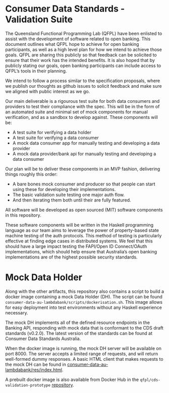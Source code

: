# Consumer Data Standards - Validation Suite

The Queensland Functional Programming Lab (QFPL) have been enlisted to assist
with the development of software related to open banking. This document
outlines what QFPL hope to achieve for open banking participants, as well as a
high level plan for how we intend to achieve those goals. QFPL are sharing
this publicly so that feedback can be solicited to ensure that their work has
the intended benefits. It is also hoped that by publicly stating our goals,
open banking participants can include access to QFPL’s tools in their
planning.

We intend to follow a process similar to the specification proposals, where we
publish our thoughts as github issues to solicit feedback and make sure we
aligned with public interest as we go.

Our main deliverable is a rigourous test suite for both data consumers and
providers to test their compliance with the spec. This will be in the form of
an automated suite and minimal set of mock components for manual verification,
and as a sandbox to develop against. These components will be:

- A test suite for verifying a data holder
- A test suite for verifying a data consumer
- A mock data consumer app for manually testing and developing a data provider
- A mock data provider/bank api for manually testing and developing a data consumer

Our plan will be to deliver these components in an MVP fashion, delivering things
roughly this order:

- A bare bones mock consumer and producer so that people can start using these for
  developing their implementations.
- The basic validation suite testing one major auth flow.
- And then iterating them both until their are fully featured.

All software will be developed as open sourced (MIT) software components in this
repository.

These software components will be written in the Haskell programming language
as our team aims to leverage the power of property-based state machine testing
of the auth protocols. This method of testing is particularly effective at
finding edge cases in distributed systems. We feel that this should have a
large impact testing the FAPI/Open ID Connect/OAuth implementations, which
should help ensure that Australia’s open banking implementations are of the
highest possible security standards.

Mock Data Holder
============================================================================
Along with the other artifacts, this repository also contains a script to build a docker image containing a mock Data Holder (DH). The script can be found `consumer-data-au-lambdabank/scripts/dockerisation.sh`. This image allows for easy deployment into test environments without any Haskell experience necessary.

The mock DH implements all of the defined resource endpoints in the Banking API, responding with mock data that is conformant to the CDS draft standards (v0.2.0). The latest version of the standards can be found at Consumer Data Standards Australia.

When the docker image is running, the mock DH server will be available on port 8000. The server accepts a limited range of requests, and will return well-formed dummy responses. A basic HTML client that makes requests to the mock DH can be found in [consumer-data-au-lambdabank/res/index.html](./consumer-data-au-lambdabank/res/index.html).

A prebuilt docker image is also available from Docker Hub in the `qfpl/cds-validation-prototype` [repository](https://cloud.docker.com/repository/docker/qfpl/cds-dh-prototype).
